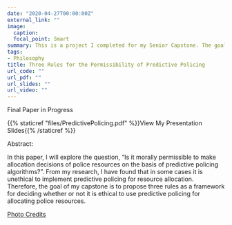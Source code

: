 ```yaml
---
date: "2020-04-27T00:00:00Z"
external_link: ""
image:
  caption:  
  focal_point: Smart
summary: This is a project I completed for my Senior Capstone. The goal of my capstone is to propose three rules as a framework for deciding whether or not it is ethical to use predictive policing for allocating police resources.
tags:
- Philosophy 
title: Three Rules for the Permissibility of Predictive Policing
url_code: ""
url_pdf: ""
url_slides: ""
url_video: ""
---
```


Final Paper in Progress

{{% staticref "files/PredictivePolicing.pdf" %}}View My Presentation Slides{{% /staticref %}}

Abstract: 

In this paper, I will explore the question, “Is it morally permissible to make allocation decisions of police resources on the basis of predictive policing algorithms?”. From my research, I have found that in some cases it is unethical to implement predictive policing for resource allocation. Therefore, the goal of my capstone is to propose three rules as a framework for deciding whether or not it is ethical to use predictive policing for allocating police resources. 


[Photo Credits](https://www.smithsonianmag.com/innovation/artificial-intelligence-is-now-used-predict-crime-is-it-biased-180968337/) 
 
